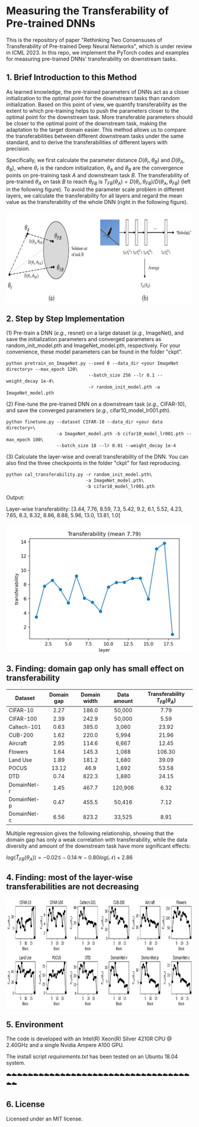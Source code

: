 # Measuring the Transferability of Pre-trained DNNs

This is the repository of paper "Rethinking Two Consensuses of Transferability of Pre-trained Deep Neural Networks", which is under review in ICML 2023.
In this repo, we implement the PyTorch codes and examples for measuring pre-trained DNNs' transferability on downstream tasks.

## 1. Brief Introduction to this Method

As learned knowledge, the pre-trained parameters of DNNs act as a closer initialization to the optimal point for the downstream tasks than random initialization. Based on this point of view, we quantify transferability as the extent to which pre-training helps to push the parameters closer to the optimal point for the downstream task. More transferable parameters should be closer to the optimal point of the downstream task, making the adaptation to the target domain easier. This method allows us to compare the transferabilities between different downstream tasks under the same standard, and to derive the transferabilities of different layers with precision.

Specifically, we first calculate the parameter distance $D(\theta_r, \theta_B)$ and $D(\theta_A, \theta_B)$, where $\theta_r$ is the random initialization, $\theta_A$ and $\theta_B$ are the convergence points on pre-training task $A$ and downstream task $B$. The transferability of pre-trained $\theta_A$ on task $B$ to reach $\theta_{FB}$ is $T_{FB}(\theta_A) = D(\theta_r, \theta_{FB})/D(\theta_A, \theta_{FB})$ (left in the following figure). To avoid the parameter scale problem in different layers, we calculate the transferability for all layers and regard the mean value as the transferability of the whole DNN (right in the following figure).

<img src="Figs/method.png" width = "800" height = "250" alt="Method" align=center />

## 2. Step by Step Implementation

(1) Pre-train a DNN (*e.g.*, resnet) on a large dataset (*e.g.*, ImageNet), and save the initialization parameters and converged parameters as random_init_model.pth and ImageNet_model.pth, respectively. For your convenience, these model parameters can be found in the folder "ckpt".

```
python pretrain_on_ImageNet.py --seed 0 --data_dir <your ImageNet directory> --max_epoch 120\
                               --batch_size 256 --lr 0.1 --weight_decay 1e-4\
                               -r random_init_model.pth -a ImageNet_model.pth
```

(2) Fine-tune the pre-trained DNN on a downstream task (*e.g.*, CIFAR-10), and save the converged parameters (*e.g.*, cifar10_model_lr001.pth).

```
python finetune.py --dataset CIFAR-10 --data_dir <your data directory>\
                   -a ImageNet_model.pth -b cifar10_model_lr001.pth --max_epoch 100\
                   --batch_size 18 --lr 0.01 --weight_decay 1e-4
```

(3) Calculate the layer-wise and overall transferability of the DNN. You can also find the three checkpoints in the folder "ckpt" for fast reproducing.

```
python cal_transferability.py -r random_init_model.pth\
                              -a ImageNet_model.pth\
                              -b cifar10_model_lr001.pth
```

Output: 

Layer-wise transferability:  [3.44, 7.76, 8.59, 7.3, 5.42, 9.2, 6.1, 5.52, 4.23, 7.65, 8.3, 8.32, 8.86, 8.88, 5.96, 13.0, 13.81, 1.0]

<img src="Figs/transferability.png" width = "500" height = "350" alt="Layer-wise transferability" align=center />


## 3. Finding: domain gap only has small effect on transferability

Dataset | Domain gap | Domain width | Data amount | Transferability $T_{FB}(\theta_A)$
---  |:---------:|:---------:|:---------:|:---------:
CIFAR-10 | 2.27 | 186.0 | 50,000 | 7.79 |
CIFAR-100 | 2.39 | 242.9 | 50,000 | 5.59 |
Caltech-101 | 0.63 | 385.0 | 3,060 | 23.92 |
CUB-200 | 1.62 | 220.0 | 5,994 | 21.96 |
Aircraft | 2.95 | 114.6 | 6,667 | 12.45 |
Flowers | 1.64 | 145.3 | 1,088 | 106.30 |
Land Use | 1.89 | 181.2 | 1,680 | 39.09 |
POCUS | 13.12 | 46.9 | 1,692 | 53.58 |
DTD | 0.74 | 822.3 | 1,880 | 24.15 |
DomainNet-r | 1.45 | 467.7 | 120,906 | 6.32 |
DomainNet-p | 0.47 | 455.5 | 50,416 | 7.12 |
DomainNet-c | 6.56 | 823.2 | 33,525 | 8.91 |

Multiple regression gives the following relationship, showing that the domain gap has only a weak correlation with transferability, while the data diversity and amount of the downstream task have more significant effects:

$log(\hat{T}_{FB}(\theta_A)) =-0.02 \mathcal{G} - 0.14 \mathcal{W} - 0.80 log(\mathcal{N}) + 2.86$

## 4. Finding: most of the layer-wise transferabilities are not decreasing

<img src="Figs/layer_wise_transferability.png" width = "1000" height = "300" alt="Layer-wise transferability" align=center />


## 5. Environment
The code is developed with an Intel(R) Xeon(R) Silver 4210R CPU @ 2.40GHz and a single Nvidia Ampere A100 GPU.

The install script *requirements.txt* has been tested on an Ubuntu 18.04 system.

:cloud::cloud::cloud::cloud::cloud::cloud::cloud::cloud::cloud::cloud::cloud::cloud::cloud::cloud::cloud::cloud::cloud::cloud::cloud::cloud::cloud::cloud::cloud::cloud::cloud::cloud::cloud::cloud::cloud::cloud::cloud::cloud::cloud::cloud::cloud::cloud:

## 6. License

Licensed under an MIT license.





